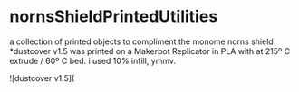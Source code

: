 # nornsShieldPrintedUtilities
a collection of printed objects to compliment the monome norns shield
*dustcover v1.5 was printed on a Makerbot Replicator in PLA with at 215º C extrude / 60º C bed. i used 10% infill, ymmv.

![dustcover v1.5](
